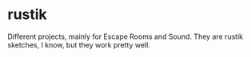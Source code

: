 # rustik
Different projects, mainly for Escape Rooms and Sound. They are rustik sketches, I know, but they work pretty well.
